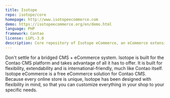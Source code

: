 ```yaml
---
title: Isotope
repo: isotope/core
homepage: http://www.isotopeecommerce.com
demo: https://isotopeecommerce.org/en/demo.html
language: PHP
framework: Contao
license: LGPL-3.0
description: Core repository of Isotope eCommerce, an eCommerce extension for Contao Open Source CMS.
---
```


Don't settle for a bridged CMS + eCommerce system. Isotope is built for the Contao CMS platform and takes advantage of all it has to offer. It is built for flexibility, extendability and is international-friendly, much like Contao itself.
Isotope eCommerce is a free eCommerce solution for Contao CMS.
Because every online store is unique, Isotope has been designed with flexibility in mind,
so that you can customize everything in your shop to your specific needs.